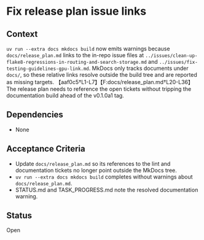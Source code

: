 # Fix release plan issue links

## Context

`uv run --extra docs mkdocs build` now emits warnings because
`docs/release_plan.md` links to the in-repo issue files at
`../issues/clean-up-flake8-regressions-in-routing-and-search-storage.md` and
`../issues/fix-testing-guidelines-gpu-link.md`. MkDocs only tracks documents
under `docs/`, so these relative links resolve outside the build tree and are
reported as missing targets. 【aaf0c5†L1-L7】【F:docs/release_plan.md†L20-L36】
The release plan needs to reference the open tickets without tripping the
documentation build ahead of the v0.1.0a1 tag.

## Dependencies

- None

## Acceptance Criteria

- Update `docs/release_plan.md` so its references to the lint and documentation
  tickets no longer point outside the MkDocs tree.
- `uv run --extra docs mkdocs build` completes without warnings about
  `docs/release_plan.md`.
- STATUS.md and TASK_PROGRESS.md note the resolved documentation warning.

## Status

Open
